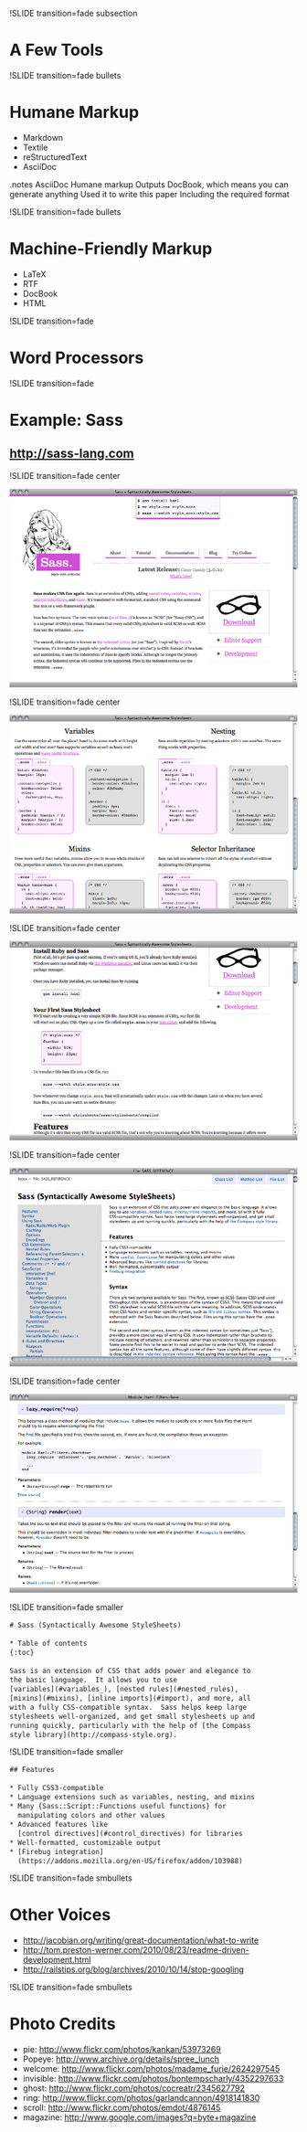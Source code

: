 !SLIDE transition=fade subsection

# A Few Tools #

!SLIDE transition=fade bullets

# Humane Markup #

* Markdown
* Textile
* reStructuredText
* AsciiDoc

.notes AsciiDoc Humane markup Outputs DocBook, which means you can
generate anything Used it to write this paper Including the required
format

!SLIDE transition=fade bullets

# Machine-Friendly Markup #

* LaTeX
* RTF
* DocBook
* HTML

!SLIDE transition=fade

# Word Processors #

!SLIDE transition=fade

# Example: Sass #
## http://sass-lang.com ##

!SLIDE transition=fade center

![Sass](sass1.png)

!SLIDE transition=fade center

![Sass](sass2.png)

!SLIDE transition=fade center

![Sass](sass3.png)

!SLIDE transition=fade center

![Sass](sass4.png)

!SLIDE transition=fade center

![Sass](sass5.png)

!SLIDE transition=fade smaller

	# Sass (Syntactically Awesome StyleSheets)

	* Table of contents
	{:toc}

	Sass is an extension of CSS that adds power and elegance to
	the basic language.  It allows you to use
	[variables](#variables_), [nested rules](#nested_rules),
	[mixins](#mixins), [inline imports](#import), and more, all
	with a fully CSS-compatible syntax.  Sass helps keep large
	stylesheets well-organized, and get small stylesheets up and
	running quickly, particularly with the help of [the Compass
	style library](http://compass-style.org).

!SLIDE transition=fade smaller

	## Features

	* Fully CSS3-compatible
	* Language extensions such as variables, nesting, and mixins
	* Many {Sass::Script::Functions useful functions} for
	  manipulating colors and other values
	* Advanced features like
	  [control directives](#control_directives) for libraries
	* Well-formatted, customizable output
	* [Firebug integration]
	  (https://addons.mozilla.org/en-US/firefox/addon/103988)

!SLIDE transition=fade smbullets

# Other Voices #

* http://jacobian.org/writing/great-documentation/what-to-write
* http://tom.preston-werner.com/2010/08/23/readme-driven-development.html
* http://railstips.org/blog/archives/2010/10/14/stop-googling

!SLIDE transition=fade smbullets

# Photo Credits #

* pie: http://www.flickr.com/photos/kankan/53973269
* Popeye: http://www.archive.org/details/spree_lunch
* welcome: http://www.flickr.com/photos/madame_furie/2624297545
* invisible: http://www.flickr.com/photos/bontempscharly/4352297633
* ghost: http://www.flickr.com/photos/cocreatr/2345627792
* ring: http://www.flickr.com/photos/garlandcannon/4918141830
* scroll: http://www.flickr.com/photos/emdot/4876145
* magazine: http://www.google.com/images?q=byte+magazine
